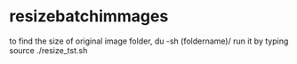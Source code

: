 # resizebatchimmages
to find the size of original image folder, du -sh (foldername)/
run it by typing source ./resize_tst.sh
